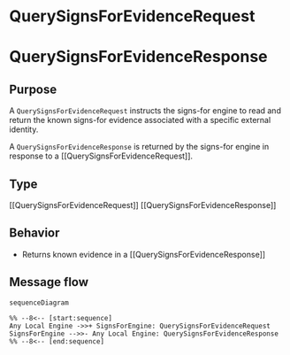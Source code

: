<div class="message" markdown>

# QuerySignsForEvidenceRequest

# QuerySignsForEvidenceResponse

## Purpose

<!-- --8<-- [start:purpose] -->
A `QuerySignsForEvidenceRequest` instructs the signs-for engine to read and return the known signs-for evidence associated with a specific external identity.

A `QuerySignsForEvidenceResponse` is returned by the signs-for engine in response to a [[QuerySignsForEvidenceRequest]].
<!-- --8<-- [end:purpose] -->

## Type

<!-- --8<-- [start:type] -->
[[QuerySignsForEvidenceRequest]]
[[QuerySignsForEvidenceResponse]]
<!-- --8<-- [end:type] -->

## Behavior

<!-- --8<-- [start:behavior] -->
- Returns known evidence in a [[QuerySignsForEvidenceResponse]]
<!-- --8<-- [end:behavior] -->

## Message flow

<!-- --8<-- [start:messages] -->
```mermaid
sequenceDiagram

%% --8<-- [start:sequence]
Any Local Engine ->>+ SignsForEngine: QuerySignsForEvidenceRequest
SignsForEngine -->>- Any Local Engine: QuerySignsForEvidenceResponse
%% --8<-- [end:sequence]
```
<!-- --8<-- [end:messages] -->

</div>
